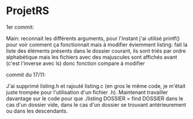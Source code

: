 # ProjetRS

1er commit: 

Main: reconnait les différents arguments, pour l'instant j'ai utilisé printf() pour voir comment ça fonctionnait mais à modifier éviemment 
listing: fait la liste des éléments présents dans le dossier courant, ils sont triés par ordre alphabétique mais les fichiers avec des
majuscules sont affichés avant (c'est l'inverse avec ls) donc fonction compare à modifier 

commit du 17/11:

J'ai supprimé listing.h et rajouté listing.c (en gros le même code, je m'était juste trompée pour l'utilisation d'un fichier .h). 
Maintenant travailler davantage sur le code pour que ./listing DOSSIER = find DOSSIER dans le cas d'un dossier vide, dans le cas d'un dossier se trouvant antérieurement ou dans les descendants. 
